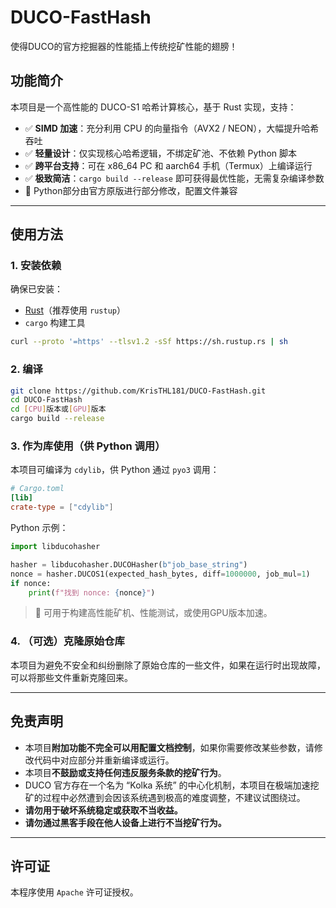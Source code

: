 # DUCO-FastHash
使得DUCO的官方挖掘器的性能插上传统挖矿性能的翅膀！

## 功能简介

本项目是一个高性能的 DUCO-S1 哈希计算核心，基于 Rust 实现，支持：

- ✅ **SIMD 加速**：充分利用 CPU 的向量指令（AVX2 / NEON），大幅提升哈希吞吐
- ✅ **轻量设计**：仅实现核心哈希逻辑，不绑定矿池、不依赖 Python 脚本
- ✅ **跨平台支持**：可在 x86_64 PC 和 aarch64 手机（Termux）上编译运行
- ✅ **极致简洁**：`cargo build --release` 即可获得最优性能，无需复杂编译参数
- 💬 Python部分由官方原版进行部分修改，配置文件兼容

---

## 使用方法

### 1. 安装依赖

确保已安装：
- [Rust](https://rust-lang.org)（推荐使用 `rustup`）
- `cargo` 构建工具

```bash
curl --proto '=https' --tlsv1.2 -sSf https://sh.rustup.rs | sh
```

### 2. 编译

```bash
git clone https://github.com/KrisTHL181/DUCO-FastHash.git
cd DUCO-FastHash
cd [CPU]版本或[GPU]版本
cargo build --release
```

### 3. 作为库使用（供 Python 调用）

本项目可编译为 `cdylib`，供 Python 通过 `pyo3` 调用：

```toml
# Cargo.toml
[lib]
crate-type = ["cdylib"]
```

Python 示例：

```python
import libducohasher

hasher = libducohasher.DUCOHasher(b"job_base_string")
nonce = hasher.DUCOS1(expected_hash_bytes, diff=1000000, job_mul=1)
if nonce:
    print(f"找到 nonce: {nonce}")
```

> 🔧 可用于构建高性能矿机、性能测试，或使用GPU版本加速。

### 4. （可选）克隆原始仓库

本项目为避免不安全和纠纷删除了原始仓库的一些文件，如果在运行时出现故障，可以将那些文件重新克隆回来。

---

## 免责声明
- 本项目**附加功能不完全可以用配置文档控制**，如果你需要修改某些参数，请修改代码中对应部分并重新编译或运行。
- 本项目**不鼓励或支持任何违反服务条款的挖矿行为**。
- DUCO 官方存在一个名为 “Kolka 系统” 的中心化机制，本项目在极端加速挖矿的过程中必然遭到会因该系统遇到极高的难度调整，不建议试图绕过。
- **请勿用于破坏系统稳定或获取不当收益。**
- **请勿通过黑客手段在他人设备上进行不当挖矿行为。**

---

## 许可证
本程序使用 `Apache` 许可证授权。
